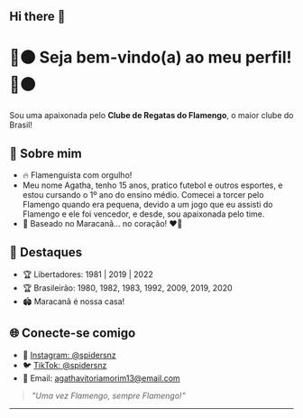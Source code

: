 ## Hi there 👋

# 🔴⚫ Seja bem-vindo(a) ao meu perfil! 🔴⚫

Sou uma apaixonada pelo **Clube de Regatas do Flamengo**, o maior clube do Brasil!

## 📝 Sobre mim

- 🔥 Flamenguista com orgulho!
- Meu nome Agatha, tenho 15 anos, pratico futebol e outros esportes, e estou cursando o 1º ano do ensino médio. Comecei a torcer pelo Flamengo quando era pequena, devido a um jogo que eu assisti do  Flamengo e ele foi vencedor, e desde, sou apaixonada pelo time.
- 📍 Baseado no Maracanã... no coração! ❤️🖤

## 📸 Destaques

- 🏆 Libertadores: 1981 | 2019 | 2022  
- 🏆 Brasileirão: 1980, 1982, 1983, 1992, 2009, 2019, 2020  
- 🏟️ Maracanã é nossa casa!

## 🌐 Conecte-se comigo

- 📸 [Instagram: @spidersnz](https://instagram.com/spidersnz)
- 🐦 [TikTok: @spidersnz](https://tiktok.com/spidersnz)
- 📧 Email: agathavitoriamorim13@email.com

> *"Uma vez Flamengo, sempre Flamengo!"*

---
